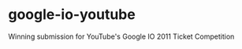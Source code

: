 google-io-youtube
=================

Winning submission for YouTube's Google IO 2011 Ticket Competition